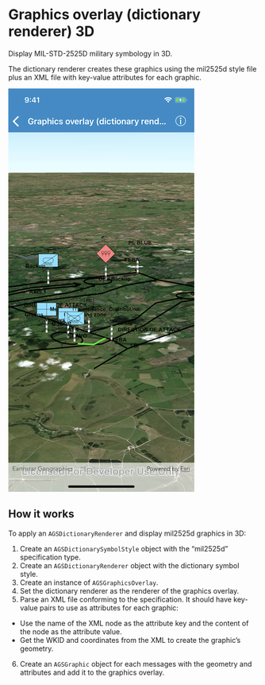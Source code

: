# Graphics overlay (dictionary renderer) 3D

Display MIL-STD-2525D military symbology in 3D.

The dictionary renderer creates these graphics using the mil2525d style
file plus an XML file with key-value attributes for each graphic.

![](image1.png)

## How it works

To apply an `AGSDictionaryRenderer` and display mil2525d graphics in 3D:

1.  Create an `AGSDictionarySymbolStyle` object with the “mil2525d”
    specification type.
2.  Create an `AGSDictionaryRenderer` object with the dictionary symbol
    style.
3.  Create an instance of `AGSGraphicsOverlay`.
4.  Set the dictionary renderer as the renderer of the graphics overlay.
5.  Parse an XML file conforming to the specification. It should have
    key-value pairs to use as attributes for each graphic:

<!-- end list -->

  - Use the name of the XML node as the attribute key and the content of
    the node as the attribute value.
  - Get the WKID and coordinates from the XML to create the graphic’s
    geometry.

<!-- end list -->

6.  Create an `AGSGraphic` object for each messages with the geometry
    and attributes and add it to the graphics overlay.

